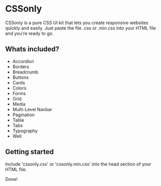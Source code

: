 # CSSonly
CSSonly is a pure CSS UI kit that lets you create responsive websites quickly and easily. Just paste the file .css or .min.css into your HTML file and you're ready to go.

## Whats included?
- Accordion
- Borders
- Breadcrumb
- Buttons
- Cards
- Colors
- Forms
- Grid
- Media
- Multi-Level Navbar
- Pagination
- Table
- Tabs
- Typography
- Well

## Getting started
Include 'cssonly.css' or 'cssonly.min.css' into the head section of your HTML file.

Done!
